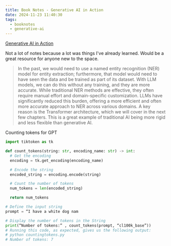 ```yaml
---
title: Book Notes - Generative AI in Action
date: 2024-11-23 11:40:30
tags:
  - booknotes
  - generative-ai
---
```


[Generative AI in Action](https://www.manning.com/books/generative-ai-in-action)

Not a lot of notes because a lot was things I've already learned. Would be a great resource for anyone new to the space.

> In the past, we would need to use a named entity recognition (NER) model for entity extraction; furthermore, that model would need to have seen the data and be trained as part of its dataset. With LLM models, we can do this without any training, and they are more accurate. While traditional NER methods are effective, they often require manual effort and domain-specific customization. LLMs have significantly reduced this burden, offering a more efficient and often more accurate approach to NER across various domains. A key reason is the Transformer architecture, which we will cover in the next few chapters. This is a great example of traditional AI being more rigid and less flexible than generative AI.

Counting tokens for GPT

```python
import tiktoken as tk

def count_tokens(string: str, encoding_name: str) -> int:
  # Get the encoding
  encoding = tk.get_encoding(encoding_name)

  # Encode the string
  encoded_string = encoding.encode(string)

  # Count the number of tokens
  num_tokens = len(encoded_string)

  return num_tokens

# Define the input string
prompt = “I have a white dog nam

# Display the number of tokens in the String
print(“Number of tokens:” , count_tokens(prompt, “cl100k_base”))
# Running this code, as expected, gives us the following output:
# python countingtokens.py
# Number of tokens: 7
```
